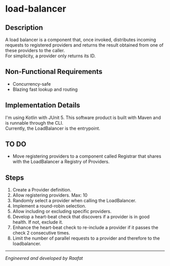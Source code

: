 # load-balancer

## Description
A load balancer is a component that, once invoked, distributes incoming requests to registered providers
and returns the result obtained from one of these providers to the caller. \
For simplicity, a provider only returns its ID. 

## Non-Functional Requirements
* Concurrency-safe
* Blazing fast lookup and routing

## Implementation Details
I'm using Kotlin with JUnit 5. This software product is built with Maven and is runnable through the CLI. \
Currently, the LoadBalancer is the entrypoint.

## TO DO
* Move registering providers to a component called Registrar
that shares with the LoadBalancer a Registry of Providers.

## Steps
1. Create a Provider definition.
2. Allow registering providers. Max: 10
3. Randomly select a provider when calling the LoadBalancer.
4. Implement a round-robin selection.
5. Allow including or excluding specific providers.
6. Develop a heart-beat check that discovers if a provider is in good health.
If not, exclude it.
7. Enhance the heart-beat check to re-include a provider if it passes the check 2 consecutive times.
8. Limit the number of parallel requests to a provider and therefore to the loadbalancer. 

---
_Engineered and developed by Raafat_
